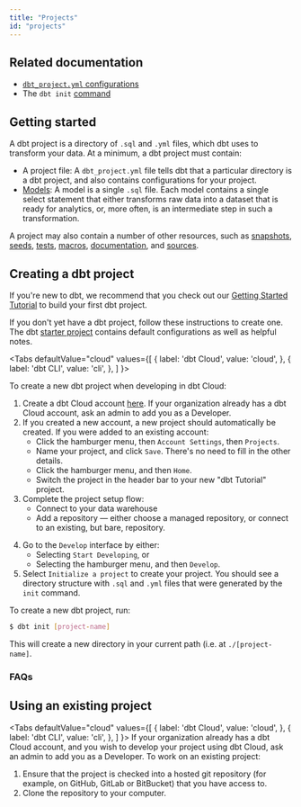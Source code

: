 ```yaml
---
title: "Projects"
id: "projects"
---
```


## Related documentation
* [`dbt_project.yml` configurations](project-configs/dbt_project.yml.md)
* The `dbt init` [command](running-a-dbt-project/command-line-interface/init.md)

## Getting started
A dbt project is a directory of `.sql` and `.yml` files, which dbt uses to transform your data. At a minimum, a dbt project must contain:
* A project file: A `dbt_project.yml` file tells dbt that a particular directory is a dbt project, and also contains configurations for your project.
* [Models](building-models): A model is a single `.sql` file. Each model contains a single select statement that either transforms raw data into a dataset that is ready for analytics, or, more often, is an intermediate step in such a transformation.

A project may also contain a number of other resources, such as [snapshots](snapshots), [seeds](seeds), [tests](testing), [macros](macros), [documentation](documentation), and [sources](using-sources).

## Creating a dbt project

<Callout type="info" title="Creating your first dbt project">

If you're new to dbt, we recommend that you check out our [Getting Started Tutorial](tutorial/1-setting-up.md) to build your first dbt project.

</Callout>

If you don't yet have a dbt project, follow these instructions to create one. The dbt [starter project](https://github.com/fishtown-analytics/dbt-starter-project) contains default configurations as well as helpful notes.


<Tabs
  defaultValue="cloud"
  values={[
    { label: 'dbt Cloud', value: 'cloud', },
    { label: 'dbt CLI', value: 'cli', },
  ]
}>
<TabItem value="cloud">

To create a new dbt project when developing in dbt Cloud:

1. Create a dbt Cloud account [here](https://cloud.getdbt.com/signup/). If your organization already has a dbt Cloud account, ask an admin to add you as a Developer.
2. If you created a new account, a new project should automatically be created. If you were added to an existing account:
    * Click the hamburger menu, then `Account Settings`, then `Projects`.
    * Name your project, and click `Save`. There's no need to fill in the other details.
    * Click the hamburger menu, and then `Home`.
    * Switch the project in the header bar to your new "dbt Tutorial" project.
3. Complete the project setup flow:
    * Connect to your data warehouse
    * Add a repository — either choose a managed repository, or connect to an existing, but bare, repository.

<Lightbox src="/img/dbt-cloud-project-setup-flow.png" title="dbt Cloud Project Setup flow" />

4. Go to the `Develop` interface by either:
    * Selecting `Start Developing`, or
    * Selecting the hamburger menu, and then `Develop`.
5. Select `Initialize a project` to create your project. You should see a directory structure with `.sql` and `.yml` files that were generated by the `init` command.

</TabItem>
<TabItem value="cli">

To create a new dbt project, run:

```bash
$ dbt init [project-name]
```

This will create a new directory in your current path (i.e. at `./[project-name]`.

</TabItem>
</Tabs>


### FAQs

<FAQ src="project-name" />
<FAQ src="structure-a-project" />


## Using an existing project

<Tabs
  defaultValue="cloud"
  values={[
    { label: 'dbt Cloud', value: 'cloud', },
    { label: 'dbt CLI', value: 'cli', },
  ]
}>
<TabItem value="cloud">
If your organization already has a dbt Cloud account, and you wish to develop your project using dbt Cloud, ask an admin to add you as a Developer.
</TabItem>
<TabItem value="cli">
To work on an existing project:
1. Ensure that the project is checked into a hosted git repository (for example, on GitHub, GitLab or BitBucket) that you have access to.
2. Clone the repository to your computer.
</TabItem>
</Tabs>
